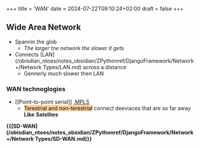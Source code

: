+++
title = 'WAN'
date = 2024-07-22T09:10:24+02:00
draft = false
+++


## Wide Area Network
- Spannin the glob 
	- *The larger tne network the slower it gets*
- Connects [LAN](/obisdian_ntoes/notes_obsidian/ZPythonref/DjangoFramework/Network+/Network Types/LAN.md) across a distance 
	- Gennerly much slower then LAN
$$ $$
### WAN technoglogies
- [[Point-to-point serial]] ,[MPLS](/obisdian_ntoes/notes_obsidian/ZPythonref/DjangoFramework/Network+/Data/MPLS.md)
	- <mark style="background: #FFB86CA6;">Terestrial and non-terestrial</mark>
	 connect deeviaces that are so far away 
	  **Like** **Satelites**


$$ $$
**{{[SD-WAN](/obisdian_ntoes/notes_obsidian/ZPythonref/DjangoFramework/Network+/Network Types/SD-WAN.md)}}**
